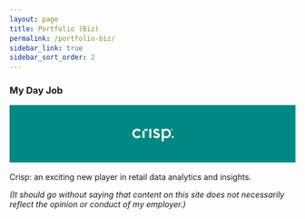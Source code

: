 ```yaml
---
layout: page
title: Portfolio (Biz)
permalink: /portfolio-biz/
sidebar_link: true
sidebar_sort_order: 2
---
```


### My Day Job

[![Crisp](/images/portfolio/gocrisp_banner.png)](https://www.gocrisp.com)

Crisp: an exciting new player in retail data analytics and insights.

_(It should go without saying that content on this site does not necessarily reflect the opinion or conduct of my employer.)_